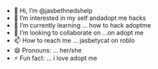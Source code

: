 - 👋 Hi, I’m @jasbethnedshelp
- 👀 I’m interested in my self andadopt me hacks
- 🌱 I’m currently learning ... how to hack adoptme
- 💞️ I’m looking to collaborate on ...on adopt me
- 📫 How to reach me ... jasbetycat on roblo
- 😄 Pronouns: ... her/she
- ⚡ Fun fact: ... i love adopt me

<!---
jasbethnedshelp/jasbethnedshelp is a ✨ special ✨ repository because its `README.md` (this file) appears on your GitHub profile.
You can click the Preview link to take a look at your changes.
--->
